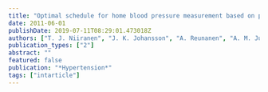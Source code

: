 ```yaml
---
title: "Optimal schedule for home blood pressure measurement based on prognostic data: the Finn-Home Study"
date: 2011-06-01
publishDate: 2019-07-11T08:29:01.473018Z
authors: ["T. J. Niiranen", "J. K. Johansson", "A. Reunanen", "A. M. Jula"]
publication_types: ["2"]
abstract: ""
featured: false
publication: "*Hypertension*"
tags: ["intarticle"]
---
```


